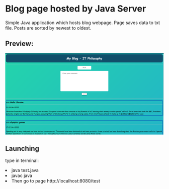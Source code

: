 # Blog page hosted by Java Server
Simple Java application which hosts blog webpage. Page saves data to txt file. Posts are sorted by newest to oldest.

## Preview:
![preview](preview.png?raw=true)
## Launching
type in terminal:

<li>java test.java
<li>javac java
<li>Then go to page http://localhost:8080/test